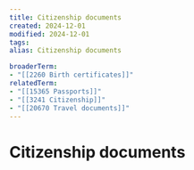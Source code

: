 ```yaml
---
title: Citizenship documents
created: 2024-12-01
modified: 2024-12-01
tags: 
alias: Citizenship documents

broaderTerm:
- "[[2260 Birth certificates]]"
relatedTerm:
- "[[15365 Passports]]"
- "[[3241 Citizenship]]"
- "[[20670 Travel documents]]"
---
```

# Citizenship documents

